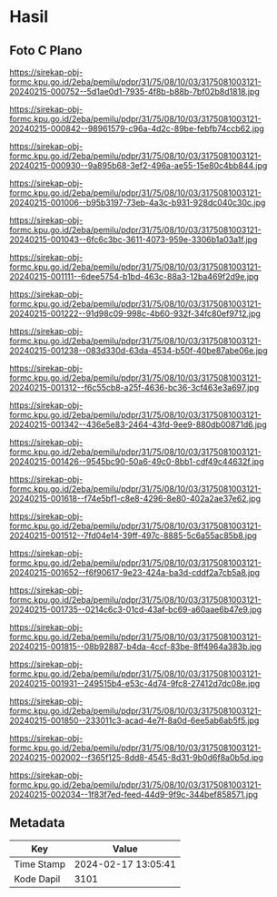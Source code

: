 # Hasil

## Foto C Plano

https://sirekap-obj-formc.kpu.go.id/2eba/pemilu/pdpr/31/75/08/10/03/3175081003121-20240215-000752--5d1ae0d1-7935-4f8b-b88b-7bf02b8d1818.jpg

https://sirekap-obj-formc.kpu.go.id/2eba/pemilu/pdpr/31/75/08/10/03/3175081003121-20240215-000842--98961579-c96a-4d2c-89be-febfb74ccb62.jpg

https://sirekap-obj-formc.kpu.go.id/2eba/pemilu/pdpr/31/75/08/10/03/3175081003121-20240215-000930--9a895b68-3ef2-496a-ae55-15e80c4bb844.jpg

https://sirekap-obj-formc.kpu.go.id/2eba/pemilu/pdpr/31/75/08/10/03/3175081003121-20240215-001006--b95b3197-73eb-4a3c-b931-928dc040c30c.jpg

https://sirekap-obj-formc.kpu.go.id/2eba/pemilu/pdpr/31/75/08/10/03/3175081003121-20240215-001043--6fc6c3bc-3611-4073-959e-3306b1a03a1f.jpg

https://sirekap-obj-formc.kpu.go.id/2eba/pemilu/pdpr/31/75/08/10/03/3175081003121-20240215-001111--6dee5754-b1bd-463c-88a3-12ba469f2d9e.jpg

https://sirekap-obj-formc.kpu.go.id/2eba/pemilu/pdpr/31/75/08/10/03/3175081003121-20240215-001222--91d98c09-998c-4b60-932f-34fc80ef9712.jpg

https://sirekap-obj-formc.kpu.go.id/2eba/pemilu/pdpr/31/75/08/10/03/3175081003121-20240215-001238--083d330d-63da-4534-b50f-40be87abe06e.jpg

https://sirekap-obj-formc.kpu.go.id/2eba/pemilu/pdpr/31/75/08/10/03/3175081003121-20240215-001312--f6c55cb8-a25f-4636-bc36-3cf463e3a697.jpg

https://sirekap-obj-formc.kpu.go.id/2eba/pemilu/pdpr/31/75/08/10/03/3175081003121-20240215-001342--436e5e83-2464-43fd-9ee9-880db00871d6.jpg

https://sirekap-obj-formc.kpu.go.id/2eba/pemilu/pdpr/31/75/08/10/03/3175081003121-20240215-001426--9545bc90-50a6-49c0-8bb1-cdf49c44632f.jpg

https://sirekap-obj-formc.kpu.go.id/2eba/pemilu/pdpr/31/75/08/10/03/3175081003121-20240215-001618--f74e5bf1-c8e8-4296-8e80-402a2ae37e62.jpg

https://sirekap-obj-formc.kpu.go.id/2eba/pemilu/pdpr/31/75/08/10/03/3175081003121-20240215-001512--7fd04e14-39ff-497c-8885-5c6a55ac85b8.jpg

https://sirekap-obj-formc.kpu.go.id/2eba/pemilu/pdpr/31/75/08/10/03/3175081003121-20240215-001652--f6f90617-9e23-424a-ba3d-cddf2a7cb5a8.jpg

https://sirekap-obj-formc.kpu.go.id/2eba/pemilu/pdpr/31/75/08/10/03/3175081003121-20240215-001735--0214c6c3-01cd-43af-bc69-a60aae6b47e9.jpg

https://sirekap-obj-formc.kpu.go.id/2eba/pemilu/pdpr/31/75/08/10/03/3175081003121-20240215-001815--08b92887-b4da-4ccf-83be-8ff4964a383b.jpg

https://sirekap-obj-formc.kpu.go.id/2eba/pemilu/pdpr/31/75/08/10/03/3175081003121-20240215-001931--249515b4-e53c-4d74-9fc8-27412d7dc08e.jpg

https://sirekap-obj-formc.kpu.go.id/2eba/pemilu/pdpr/31/75/08/10/03/3175081003121-20240215-001850--233011c3-acad-4e7f-8a0d-6ee5ab6ab5f5.jpg

https://sirekap-obj-formc.kpu.go.id/2eba/pemilu/pdpr/31/75/08/10/03/3175081003121-20240215-002002--f365f125-8dd8-4545-8d31-9b0d6f8a0b5d.jpg

https://sirekap-obj-formc.kpu.go.id/2eba/pemilu/pdpr/31/75/08/10/03/3175081003121-20240215-002034--1f83f7ed-feed-44d9-9f9c-344bef858571.jpg


## Metadata

| Key        | Value               |
| ---------- | ------------------- |
| Time Stamp | 2024-02-17 13:05:41 |
| Kode Dapil | 3101                |



